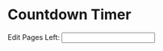 <div id="countdown">
  <h1>Countdown Timer</h1>
  <p id="timer"></p>
  <p id="pages-left"></p>
  <p id="pages-per-day"></p>
  <label for="pages-left-input">Edit Pages Left:</label>
  <input type="number" id="pages-left-input" min="0">
</div>

<script>
  var countDownDate = new Date("Jan 1, 2024 00:00:00").getTime();
  var totalPages = 500;
  
  // Function to update countdown and pages per day
  function updateCountdown() {
    var now = new Date().getTime();
    var distance = countDownDate - now;
    var days = Math.floor(distance / (1000 * 60 * 60 * 24));

    // Get the user input for pages left
    var pagesLeft = parseFloat(document.getElementById("pages-left-input").value);
    
    // Calculate pages per day based on user input
    var pagesPerDay = pagesLeft / days;

    // Display the countdown in the "timer" element
    document.getElementById("timer").innerHTML = days + "d " + " remaining";
    
    // Display the number of pages left and pages per day
    document.getElementById("pages-left").innerHTML = "Pages Left: " + pagesLeft.toFixed(2);
    document.getElementById("pages-per-day").innerHTML = "Pages/Day: " + pagesPerDay.toFixed(2);
  }
  
  // Add an event listener to respond to changes in the input field
  document.getElementById("pages-left-input").addEventListener("input", updateCountdown);
  
  // Initial update to display countdown based on default input value
  updateCountdown();
</script>
